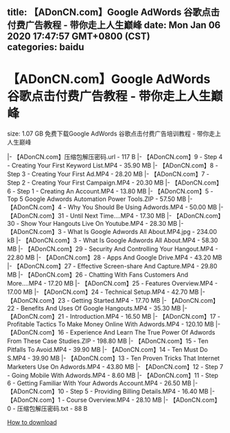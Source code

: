 
title: 【ADonCN.com】Google AdWords 谷歌点击付费广告教程 - 带你走上人生巅峰
date: Mon Jan 06 2020 17:47:57 GMT+0800 (CST)    
categories: baidu
---

# 【ADonCN.com】Google AdWords 谷歌点击付费广告教程 - 带你走上人生巅峰
size: 1.07 GB
 免费下载Google AdWords 谷歌点击付费广告培训教程 - 带你走上人生巅峰
 
|- 【ADonCN.com】压缩包解压密码.url - 117 B
|- 【ADonCN.com】9 - Step 4 - Creating Your First Keyword List.MP4 - 35.90 MB
|- 【ADonCN.com】8 - Step 3 - Creating Your First Ad.MP4 - 28.20 MB
|- 【ADonCN.com】7 - Step 2 - Creating Your First Campaign.MP4 - 20.30 MB
|- 【ADonCN.com】6 - Step 1 - Creating An Account.MP4 - 13.80 MB
|- 【ADonCN.com】5 - Top 5 Google Adwords Automation Power Tools.ZIP - 57.50 MB
|- 【ADonCN.com】4 - Why You Should Be Using Adwords.MP4 - 50.00 MB
|- 【ADonCN.com】31 - Until Next Time....MP4 - 17.30 MB
|- 【ADonCN.com】30 - Show Your Hangouts Live On Youtube.MP4 - 28.30 MB
|- 【ADonCN.com】3 - What Is Google Adwords All About.MP4.jpg - 234.00 kB
|- 【ADonCN.com】3 - What Is Google Adwords All About.MP4 - 58.30 MB
|- 【ADonCN.com】29 - Security And Controlling Your Hangout.MP4 - 22.80 MB
|- 【ADonCN.com】28 - Apps And Google Drive.MP4 - 43.20 MB
|- 【ADonCN.com】27 - Effective Screen-share And Capture.MP4 - 29.80 MB
|- 【ADonCN.com】26 - Chatting With Fans Customers And More....MP4 - 17.20 MB
|- 【ADonCN.com】25 - Features Overview.MP4 - 17.00 MB
|- 【ADonCN.com】24 - Technical Setup.MP4 - 42.70 MB
|- 【ADonCN.com】23 - Getting Started.MP4 - 17.70 MB
|- 【ADonCN.com】22 - Benefits And Uses Of Google Hangouts.MP4 - 35.30 MB
|- 【ADonCN.com】21 - Introduction.MP4 - 16.50 MB
|- 【ADonCN.com】17 - Profitable Tactics To Make Money Online With Adwords.MP4 - 120.10 MB
|- 【ADonCN.com】16 - Experience And Learn The True Power Of Adwords From These Case Studies.ZIP - 198.80 MB
|- 【ADonCN.com】15 - Ten Pitfalls To Avoid.MP4 - 39.90 MB
|- 【ADonCN.com】14 - Ten Must Do S.MP4 - 39.90 MB
|- 【ADonCN.com】13 - Ten Proven Tricks That Internet Marketers Use On Adwords.MP4 - 43.80 MB
|- 【ADonCN.com】12 - Step 7 - Going Mobile With Adwords.MP4 - 8.60 MB
|- 【ADonCN.com】11 - Step 6 - Getting Familiar With Your Adwords Account.MP4 - 26.50 MB
|- 【ADonCN.com】10 - Step 5 - Providing Billing Details.MP4 - 16.40 MB
|- 【ADonCN.com】1 - Course Overview.MP4 - 28.10 MB
|- 【ADonCN.com】0 - 压缩包解压密码.txt - 88 B

[How to download](https://bpcam.bemobtrk.com/go/2ceec3aa-1ca2-46d6-b9ff-aaa5c184517c?jno=3998)